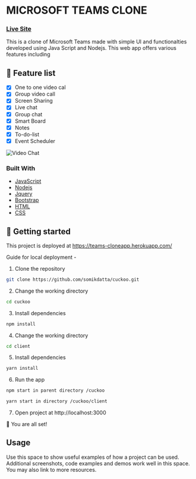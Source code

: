 # MICROSOFT TEAMS CLONE
### [Live Site](https://teams-cloneapp.herokuapp.com/)
This is a clone of Microsoft Teams made with simple UI and functionalties developed using Java Script and Nodejs.
This web app offers various features including
## 🧐 Feature list
-   [x] One to one video cal
-   [x] Group video call
-   [x] Screen Sharing
-   [x] Live chat
-   [x] Group chat
-   [x] Smart Board
-   [x] Notes
-   [x] To-do-list
-   [x] Event Scheduler

![Video Chat](https://i.ibb.co/nwHKSzM/home.jpg)

### Built With

* [JavaScript](https://www.javascript.com/)
* [Nodejs](https://nodejs.org/)
* [Jquery](https://jquery.com)
* [Bootstrap](https://getbootstrap.com)
* [HTML](https://html.com/)
* [CSS](https://www.w3.org/Style/CSS/Overview.en.html)

## 🚀 Getting started

This project is deployed at https://teams-cloneapp.herokuapp.com/

Guide for local deployment -

1. Clone the repository
```bash
git clone https://github.com/somikdatta/cuckoo.git
```
2. Change the working directory
```bash
cd cuckoo
```
3. Install dependencies
```bash
npm install
```
4. Change the working directory
```bash
cd client
```
5. Install dependencies
```bash
yarn install
```
6. Run the app
```bash
npm start in parent directory /cuckoo
```
```bash
yarn start in directory /cuckoo/client
```
7. Open project at http://localhost:3000

🌟 You are all set!


<!-- USAGE EXAMPLES -->
## Usage

Use this space to show useful examples of how a project can be used. Additional screenshots, code examples and demos work well in this space. You may also link to more resources.

